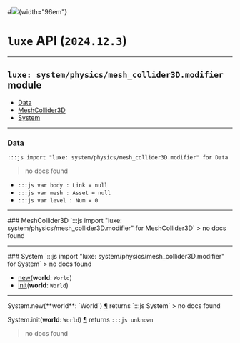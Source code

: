 #![](../../../../../../../../../images/luxe-dark.svg){width="96em"}

# `luxe` API (`2024.12.3`)  


---

## `luxe: system/physics/mesh_collider3D.modifier` module

- [Data](#data)   
- [MeshCollider3D](#meshcollider3d)   
- [System](#system)   

---

### Data
`:::js import "luxe: system/physics/mesh_collider3D.modifier" for Data`
> no docs found

- `:::js var body : Link = null`
- `:::js var mesh : Asset = null`
- `:::js var level : Num = 0`

<hr/>
### MeshCollider3D
`:::js import "luxe: system/physics/mesh_collider3D.modifier" for MeshCollider3D`
> no docs found


<hr/>
### System
`:::js import "luxe: system/physics/mesh_collider3D.modifier" for System`
> no docs found

- [new](#System.new)(**world**: `World`)
- [init](#System.init)(**world**: `World`)

<hr/>
<endpoint module="luxe: system/physics/mesh_collider3D.modifier" class="System" signature="new(world : World)"></endpoint>
<signature id="System.new">System.new(**world**: `World`)
<a class="headerlink" href="#System.new" title="Permanent link">¶</a></signature>
<span class='api_ret'>returns</span> `:::js System`
> no docs found   

<endpoint module="luxe: system/physics/mesh_collider3D.modifier" class="System" signature="init(world : World)"></endpoint>
<signature id="System.init">System.init(**world**: `World`)
<a class="headerlink" href="#System.init" title="Permanent link">¶</a></signature>
<span class='api_ret'>returns</span> `:::js unknown`
> no docs found   


